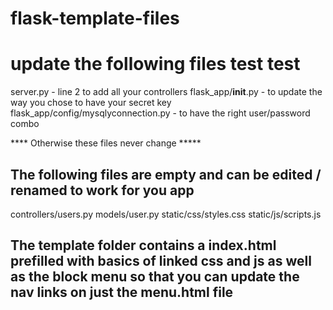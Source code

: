 # flask-template-files


# update the following files test test
server.py - line 2 to add all your controllers
flask_app/__init__.py - to update the way you chose to have your secret key
flask_app/config/mysqlyconnection.py -  to have the right user/password combo


**** Otherwise these files never change *****


## The following files are empty and can be edited / renamed to work for you app
controllers/users.py
models/user.py
static/css/styles.css
static/js/scripts.js


## The template folder contains a index.html prefilled with basics of linked css and js as well as the block menu so that you can update the nav links on just the menu.html file

